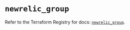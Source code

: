 # `newrelic_group`

Refer to the Terraform Registry for docs: [`newrelic_group`](https://registry.terraform.io/providers/newrelic/newrelic/3.64.0/docs/resources/group).
